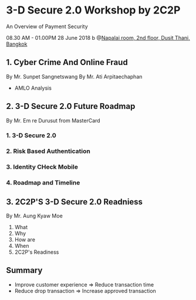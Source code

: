 3-D Secure 2.0 Workshop by 2C2P
============================

An Overview of Payment Security

08.30 AM - 01.00PM 28 June 2018
b @[Napalai room, 2nd floor, Dusit Thani, Bangkok](https://maps.google.com/maps?hl=en&q=Napalai%20room%2C%202nd%20floor%2C%20Dusit%20Thani%2C%20Bangkok)

## 1. Cyber Crime And Online Fraud

By Mr. Sunpet Sangnetswang
By Mr. Ati Arpitaechaphan

- AMLO Analysis


## 2. 3-D Secure 2.0 Future Roadmap

By Mr. Em re Durusut from MasterCard

### 1. 3-D Secure 2.0
### 2. Risk Based Authentication
### 3. Identity CHeck Mobile
### 4. Roadmap and Timeline


## 3. 2C2P'S 3-D Secure 2.0 Readniess

By Mr. Aung Kyaw Moe

1. What
2. Why
3. How are
4. When
5. 2C2P's Readiness


## Summary

- Improve customer experience => Reduce transaction time
- Reduce drop transaction => Increase approved transaction
 
